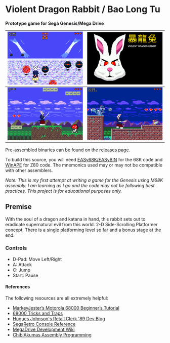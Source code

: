 # Violent Dragon Rabbit / Bao Long Tu
**Prototype game for Sega Genesis/Mega Drive**

| ![BaoLongTu 1](/screenshots/baolongtu_001.png?raw=true) | ![BaoLongTu 2](/screenshots/baolongtu_002.png?raw=true) |
| ------------ | ------------ |
| ![BaoLongTu 3](/screenshots/baolongtu_003.png?raw=true) | ![BaoLongTu 2](/screenshots/baolongtu_004.png?raw=true) |

Pre-assembled binaries can be found on the [releases page](https://github.com/JIoffe/DragonRabbit/releases).

To build this source, you will need [EASy68K/EASyBIN](http://easy68k.com/) for the 68K code and [WinAPE](http://www.winape.net/) for Z80 code.
The mnemonics used may or may not be compatible with other assemblers.

*Note: This is my first attempt at writing a game for the Genesis using M68K assembly. I am learning as I go and the code may not be following best practices. This project is for educational purposes only.*

## Premise
With the soul of a dragon and katana in hand, this rabbit sets out to eradicate supernatural evil from this world.
2-D Side-Scrolling Platformer concept. There is a single platforming level so far and a bonus stage at the end.
### Controls

 - D-Pad: Move Left/Right
 - A:     Attack
 - C:     Jump
 - Start: Pause

#### References
The following resources are all extremely helpful:
 - [MarkeyJester’s Motorola 68000 Beginner’s Tutorial](http://mrjester.hapisan.com/04_MC68/Index.html)
 - [68000 Tricks and Traps](http://www.easy68k.com/paulrsm/doc/trick68k.htm)
 - [Hugues Johnson's Retail Clerk '89 Dev Blog](https://huguesjohnson.com/rc89/)
 - [SegaRetro Console Reference](https://segaretro.org/Category:Sega_Mega_Drive)
 - [MegaDrive Development Wiki](https://wiki.megadrive.org/index.php?title=Main_Page)
 - [ChibiAkumas Assembly Programming](https://www.chibiakumas.com/68000/)
